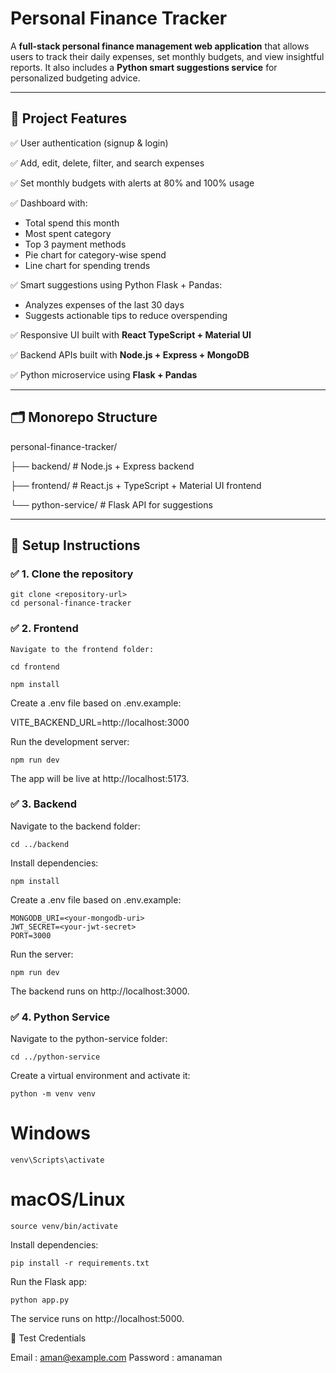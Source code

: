 # Personal Finance Tracker

A **full-stack personal finance management web application** that allows users to track their daily expenses, set monthly budgets, and view insightful reports. It also includes a **Python smart suggestions service** for personalized budgeting advice.

---

## 🚀 **Project Features**

✅ User authentication (signup & login)

✅ Add, edit, delete, filter, and search expenses

✅ Set monthly budgets with alerts at 80% and 100% usage

✅ Dashboard with:
- Total spend this month
- Most spent category
- Top 3 payment methods
- Pie chart for category-wise spend
- Line chart for spending trends

✅ Smart suggestions using Python Flask + Pandas:
- Analyzes expenses of the last 30 days
- Suggests actionable tips to reduce overspending

✅ Responsive UI built with **React TypeScript + Material UI**

✅ Backend APIs built with **Node.js + Express + MongoDB**

✅ Python microservice using **Flask + Pandas**

---

## 🗂️ **Monorepo Structure**

personal-finance-tracker/

├── backend/ # Node.js + Express backend

├── frontend/ # React.js + TypeScript + Material UI frontend

└── python-service/ # Flask API for suggestions


---

## 🔧 **Setup Instructions**

### ✅ **1. Clone the repository**


    git clone <repository-url>
    cd personal-finance-tracker


### ✅ **2. Frontend**

    Navigate to the frontend folder:

    cd frontend

    npm install

Create a .env file based on .env.example:

VITE_BACKEND_URL=http://localhost:3000

Run the development server:

    npm run dev

The app will be live at http://localhost:5173.
### ✅ 3. Backend

Navigate to the backend folder:

    cd ../backend

Install dependencies:

    npm install

Create a .env file based on .env.example:

    MONGODB_URI=<your-mongodb-uri>
    JWT_SECRET=<your-jwt-secret>
    PORT=3000

Run the server:

    npm run dev

The backend runs on http://localhost:3000.
### ✅ **4. Python Service**

Navigate to the python-service folder:

    cd ../python-service

Create a virtual environment and activate it:

    python -m venv venv
# Windows
    venv\Scripts\activate
# macOS/Linux
    source venv/bin/activate

Install dependencies:

    pip install -r requirements.txt

Run the Flask app:

    python app.py

The service runs on http://localhost:5000.

🔐 Test Credentials

Email : aman@example.com
Password : amanaman
